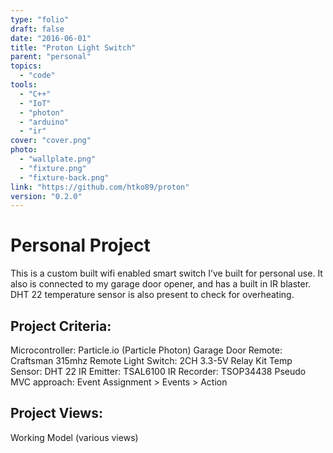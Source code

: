 ```yaml
---
type: "folio"
draft: false
date: "2016-06-01"
title: "Proton Light Switch"
parent: "personal"
topics:
  - "code"
tools:
  - "C++"
  - "IoT"
  - "photon"
  - "arduino"
  - "ir"
cover: "cover.png"
photo:
  - "wallplate.png"
  - "fixture.png"
  - "fixture-back.png"
link: "https://github.com/htko89/proton"
version: "0.2.0"
---
```

# Personal Project
This is a custom built wifi enabled smart switch I’ve built for personal use. It also is connected to my garage door opener, and has a built in IR blaster. DHT 22 temperature sensor is also present to check for overheating.

## Project Criteria:
Microcontroller: Particle.io (Particle Photon)
Garage Door Remote: Craftsman 315mhz Remote
Light Switch: 2CH 3.3-5V Relay Kit
Temp Sensor: DHT 22
IR Emitter: TSAL6100
IR Recorder: TSOP34438
Pseudo MVC approach: Event Assignment > Events > Action

## Project Views:
Working Model (various views)
